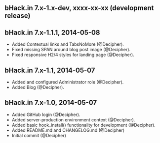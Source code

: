 bHack.in 7.x-1.x-dev, xxxx-xx-xx (development release)
--------------------------------------------------------------------------------



bHack.in 7.x-1.1.1, 2014-05-08
--------------------------------------------------------------------------------

* Added Contextual links and TabsNoMore (@Decipher).
* Fixed missing SPAN around blog post image (@Decipher).
* Fixed responsive H2/4 styles for landing page (@Decipher).



bHack.in 7.x-1.1, 2014-05-07
--------------------------------------------------------------------------------

* Added and configured Administrator role (@Decipher).
* Added Blog (@Decipher).



bHack.in 7.x-1.0, 2014-05-07
--------------------------------------------------------------------------------

* Added GitHub login (@Decipher).
* Added server-production environment context (@Decipher).
* Added basic hook_install() functionality for development (@Decipher).
* Added README.md and CHANGELOG.md (@Decipher)
* Initial commit (@Decipher)
